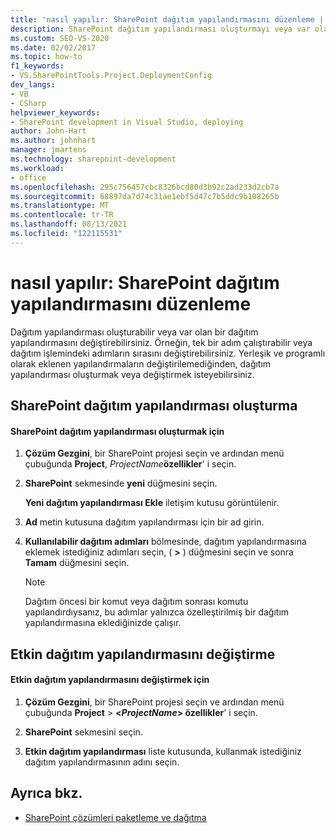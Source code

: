 ```yaml
---
title: 'nasıl yapılır: SharePoint dağıtım yapılandırmasını düzenleme | Microsoft Docs'
description: SharePoint dağıtım yapılandırması oluşturmayı veya var olan bir dağıtım yapılandırmasını değiştirmeyi öğrenin.
ms.custom: SEO-VS-2020
ms.date: 02/02/2017
ms.topic: how-to
f1_keywords:
- VS.SharePointTools.Project.DeploymentConfig
dev_langs:
- VB
- CSharp
helpviewer_keywords:
- SharePoint development in Visual Studio, deploying
author: John-Hart
ms.author: johnhart
manager: jmartens
ms.technology: sharepoint-development
ms.workload:
- office
ms.openlocfilehash: 295c756457cbc8326bcd80d3b92c2ad233d2cb7a
ms.sourcegitcommit: 68897da7d74c31ae1ebf5d47c7b5ddc9b108265b
ms.translationtype: MT
ms.contentlocale: tr-TR
ms.lasthandoff: 08/13/2021
ms.locfileid: "122115531"
---
```

# <a name="how-to-edit-a-sharepoint-deployment-configuration"></a>nasıl yapılır: SharePoint dağıtım yapılandırmasını düzenleme
  Dağıtım yapılandırması oluşturabilir veya var olan bir dağıtım yapılandırmasını değiştirebilirsiniz. Örneğin, tek bir adım çalıştırabilir veya dağıtım işlemindeki adımların sırasını değiştirebilirsiniz. Yerleşik ve programlı olarak eklenen yapılandırmaların değiştirilemediğinden, dağıtım yapılandırması oluşturmak veya değiştirmek isteyebilirsiniz.

## <a name="create-a-sharepoint-deployment-configuration"></a>SharePoint dağıtım yapılandırması oluşturma

#### <a name="to-create-a-sharepoint-deployment-configuration"></a>SharePoint dağıtım yapılandırması oluşturmak için

1. **Çözüm Gezgini**, bir SharePoint projesi seçin ve ardından menü çubuğunda **Project**, _ProjectName_**özellikler**' i seçin.

2. **SharePoint** sekmesinde **yeni** düğmesini seçin.

     **Yeni dağıtım yapılandırması Ekle** iletişim kutusu görüntülenir.

3. **Ad** metin kutusuna dağıtım yapılandırması için bir ad girin.

4. **Kullanılabilir dağıtım adımları** bölmesinde, dağıtım yapılandırmasına eklemek istediğiniz adımları seçin, ( **>** ) düğmesini seçin ve sonra **Tamam** düğmesini seçin.

    > [!NOTE]
    > Dağıtım öncesi bir komut veya dağıtım sonrası komutu yapılandırdıysanız, bu adımlar yalnızca özelleştirilmiş bir dağıtım yapılandırmasına eklediğinizde çalışır.

## <a name="change-the-active-deployment-configuration"></a>Etkin dağıtım yapılandırmasını değiştirme

#### <a name="to-change-the-active-deployment-configuration"></a>Etkin dağıtım yapılandırmasını değiştirmek için

1. **Çözüm Gezgini**, bir SharePoint projesi seçin ve ardından menü çubuğunda **Project**  >  **\<*ProjectName*> özellikler**' i seçin.

2. **SharePoint** sekmesini seçin.

3. **Etkin dağıtım yapılandırması** liste kutusunda, kullanmak istediğiniz dağıtım yapılandırmasının adını seçin.

## <a name="see-also"></a>Ayrıca bkz.
- [SharePoint çözümleri paketleme ve dağıtma](../sharepoint/packaging-and-deploying-sharepoint-solutions.md)
